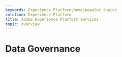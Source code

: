 ```yaml
---
keywords: Experience Platform;home;popular topics
solution: Experience Platform
title: Adobe Experience Platform Services
topic: overview
---
```


# Data Governance